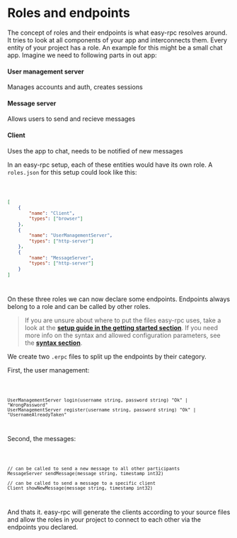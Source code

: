 <script>
    import Code from '$lib/Code.svelte';
</script>

# Roles and endpoints
The concept of roles and their endpoints is what easy-rpc resolves around. It tries to look at all components of your app and interconnects them. Every entity of your project has a role. An example for this might be a small chat app. Imagine we need to following parts in out app:

#### User management server
Manages accounts and auth, creates sessions

#### Message server
Allows users to send and recieve messages

#### Client
Uses the app to chat, needs to be notified of new messages
  
In an easy-rpc setup, each of these entities would have its own role. A `roles.json` for this setup could look like this:

<Code filename="roles.json">

```json
[
	{
		"name": "Client",
		"types": ["browser"]
	},
	{
		"name": "UserManagementServer",
		"types": ["http-server"]
	},
	{
		"name": "MessageServer",
		"types": ["http-server"]
	}
]
```

</Code>

On these three roles we can now declare some endpoints. Endpoints always belong to a role and can be called by other roles.
  
> If you are unsure about where to put the files easy-rpc uses, take a look at the **[setup guide in the getting started section](/easy-rpc-docs/2🛠️%20Getting%20started/1Setup)**. If you need more info on the syntax and allowed configuration parameters, see the **[syntax section](/easy-rpc-docs/4🖋%EF%B8%8F%20Syntax/)**.

We create two `.erpc` files to split up the endpoints by their category.
  
First, the user management:

<Code filename="users.erpc">

```erpc
UserManagementServer login(username string, password string) "Ok" | "WrongPassword"
UserManagementServer register(username string, password string) "Ok" | "UsernameAlreadyTaken"
```

</Code>

Second, the messages:

<Code filename="messages.erpc">

```erpc
// can be called to send a new message to all other participants
MessageServer sendMessage(message string, timestamp int32)

// can be called to send a message to a specific client
Client showNewMessage(message string, timestamp int32)
```

</Code>

And thats it. easy-rpc will generate the clients according to your source files and allow the roles in your project to connect to each other via the endpoints you declared.